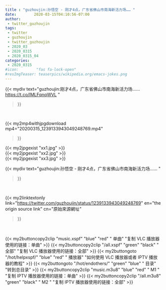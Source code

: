```yaml
---
title : "guzhoujin:孙悟空 - 刚才4点，广东省佛山市南海新活力场…… "
date:        2020-03-15T04:10:56-07:00
author:
 - twitter_guzhoujin
tags:
 - twitter
 - guzhoujin
 - twitter_guzhoujin
 - 2020_03
 - 2020_0315
 - 2020_0315_04
categories:
 - 2020_0315
#icon:        "fas fa-lock-open"
#resImgTeaser: teaserpics/wikipedia.org/emacs-jokes.png
---
```


{{< mydiv text="guzhoujin:刚才4点，广东省佛山市南海新活力场…… https://t.co/lMLFqnqWVL "
>}}
<br>


{{< my2mp4withjpgdownload mp4="20200315_1239133943049248769.mp4"
>}}

{{< my2jpgexist "xx1.jpg" >}}<br>
{{< my2jpgexist "xx2.jpg" >}}<br>
{{< my2jpgexist "xx3.jpg" >}}<br>



{{< mydiv text="guzhoujin:孙悟空 - 刚才4点，广东省佛山市南海新活力场…… "
>}}
<br>

{{< my2linktextonly link="https://twitter.com/guzhoujin/status/1239133943049248769"
en="the origin source link" cn="原始來源網址"
>}}


<br>

{{< my2buttoncopy2clip "music.xspf"        "blue"   "red"    " 单曲"  "复制 VLC 播放器使用的链接：单曲" >}} {{< my2buttoncopy2clip "/all.xspf"         "green"  "black"  " 全部"  "复制 VLC 播放器使用的链接：全部" >}} {{< my2buttongoto      "/hot/helpxspf/"    "blue"   "red"    " 播放器" "如何使用 VLC 播放器或者 IPTV 播放器的教程" >}} {{< my2buttongoto      "/hot/endothers/"   "green"  "blue"   " 目录"   "转到总目录" >}} {{< my2buttoncopy2clip "music.m3u8"        "blue"   "red"    " M1 "    "复制 IPTV 播放器使用的链接：单曲" >}} {{< my2buttoncopy2clip "/all.m3u8"         "green"  "black"  " M2 "    "复制 IPTV 播放器使用的链接：全部" >}} 
